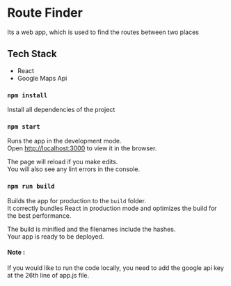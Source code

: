 # Route Finder
Its a web app, which is used to find the routes between two places

## Tech Stack
- React
- Google Maps Api

### `npm install`

Install all dependencies of the project

### `npm start`

Runs the app in the development mode.<br>
Open [http://localhost:3000](http://localhost:3000) to view it in the browser.

The page will reload if you make edits.<br>
You will also see any lint errors in the console.

### `npm run build`

Builds the app for production to the `build` folder.<br>
It correctly bundles React in production mode and optimizes the build for the best performance.

The build is minified and the filenames include the hashes.<br>
Your app is ready to be deployed.

#### Note :
If you would like to run the code locally, you need to add the google api key at the 26th line of app.js file.
